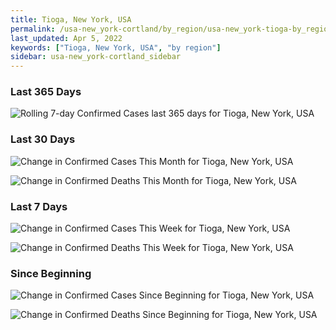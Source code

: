 ```yaml
---
title: Tioga, New York, USA
permalink: /usa-new_york-cortland/by_region/usa-new_york-tioga-by_region.html
last_updated: Apr 5, 2022
keywords: ["Tioga, New York, USA", "by region"]
sidebar: usa-new_york-cortland_sidebar
---
```


<h3>Last 365 Days</h3>

![Rolling 7-day Confirmed Cases last 365 days for Tioga, New York, USA](/covid_tracker/images/graphs/usa-new_york-tioga-weekly_totals_graph.png)

<h3>Last 30 Days</h3>

![Change in Confirmed Cases This Month for Tioga, New York, USA](/covid_tracker/images/graphs/usa-new_york-tioga-delta_confirmed-30_days_graph.png)

![Change in Confirmed Deaths This Month for Tioga, New York, USA](/covid_tracker/images/graphs/usa-new_york-tioga-delta_deaths-30_days_graph.png)

<h3>Last 7 Days</h3>

![Change in Confirmed Cases This Week for Tioga, New York, USA](/covid_tracker/images/graphs/usa-new_york-tioga-delta_confirmed-7_days_graph.png)

![Change in Confirmed Deaths This Week for Tioga, New York, USA](/covid_tracker/images/graphs/usa-new_york-tioga-delta_deaths-7_days_graph.png)

<h3>Since Beginning</h3>

![Change in Confirmed Cases Since Beginning for Tioga, New York, USA](/covid_tracker/images/graphs/usa-new_york-tioga-delta_confirmed-since_beginning_graph.png)

![Change in Confirmed Deaths Since Beginning for Tioga, New York, USA](/covid_tracker/images/graphs/usa-new_york-tioga-delta_deaths-since_beginning_graph.png)
